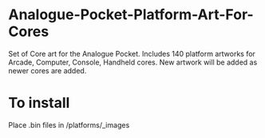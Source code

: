 # Analogue-Pocket-Platform-Art-For-Cores
Set of Core art for the Analogue Pocket. Includes 140 platform artworks for Arcade, Computer, Console, Handheld cores. New artwork will be added as newer cores are added.

# To install
Place .bin files in /platforms/_images
